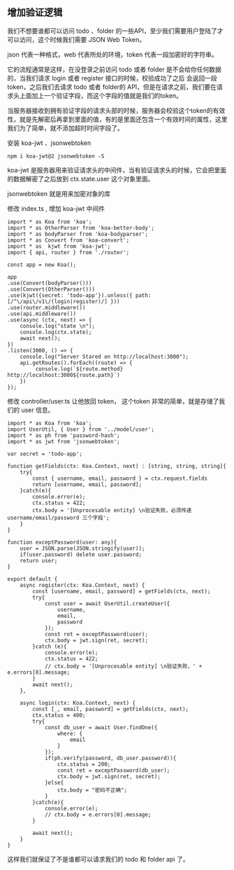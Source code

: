 
## 增加验证逻辑

我们不想要谁都可以访问 todo 、folder 的一些API，至少我们需要用户登陆了才可以访问，这个时候我们需要 JSON Web Token。

json 代表一种格式，web 代表所处的环境，token 代表一段加密好的字符串。

它的流程通常是这样，在没登录之前访问 todo 或者 folder 是不会给你任何数据的，当我们请求 login 或者 register 接口的时候，校验成功了之后
会返回一段token，之后我们去请求 todo 或者 folder的 API，但是在请求之前，我们要在请求头上面加上一个验证字段，而这个字段的值就是我们的token。

当服务器接收到拥有验证字段的请求头部的时候，服务器会校验这个token的有效性，就是先解密后再拿到里面的值，有的是里面还包含一个有效时间的属性，这里我们为了简单，就不添加超时时间字段了。

安装 koa-jwt 、jsonwebtoken

```
npm i koa-jwt@2 jsonwebtoken -S
```

koa-jwt 是服务器用来验证请求头的中间件，当有验证请求头的时候，它会把里面的数据解密了之后放到 ctx.state.user 这个对象里面。

jsonwebtoken 就是用来加密对象的库

修改 index.ts , 增加 koa-jwt 中间件

```
import * as Koa from 'koa';
import * as OtherParser from 'koa-better-body';
import * as bodyParser from 'koa-bodyparser';
import * as Convert from 'koa-convert';
import * as  kjwt from 'koa-jwt';
import { api, router } from './router';

const app = new Koa();

app
.use(Convert(bodyParser()))
.use(Convert(OtherParser()))
.use(kjwt({secret: 'todo-app'}).unless({ path: [/^\/api\/v1\/(login|register)/] }))
.use(router.middleware())
.use(api.middleware())
.use(async (ctx, next) => {
    console.log("state \n");
    console.log(ctx.state);
    await next();
})
.listen(3000, () => {
    console.log("Server Stared on http://localhost:3000");
    api.getRoutes().forEach((route) => {
         console.log(`${route.method} http://localhost:3000${route.path}`)
    })
});
```

修改 controller/user.ts 让他放回 token， 这个token 非常的简单，就是存储了我们的 user 信息。

```
import * as Koa from 'koa';
import UserUtil, { User } from '../model/user';
import * as ph from 'password-hash';
import * as jwt from 'jsonwebtoken';

var secret = 'todo-app';

function getFields(ctx: Koa.Context, next) : [string, string, string]{
    try{
        const { username, email, password } = ctx.request.fields
        return [username, email, password];
    }catch(e){
        console.error(e);
        ctx.status = 422;
        ctx.body = '[Unprocesable entity] \n验证失败，必须传递 username/email/password 三个字段';
    }
}

function exceptPassword(user: any){
    user = JSON.parse(JSON.stringify(user));
    if(user.password) delete user.password;
    return user;
}

export default {    
    async register(ctx: Koa.Context, next) {
        const [username, email, password] = getFields(ctx, next);
        try{
            const user = await UserUtil.createUser({
                username,
                email,
                password
            });
            const ret = exceptPassword(user);
            ctx.body = jwt.sign(ret, secret);
        }catch (e){
            console.error(e);
            ctx.status = 422;
            // ctx.body = '[Unprocesable entity] \n验证失败，' + e.errors[0].message;
        }
        await next();
    },

    async login(ctx: Koa.Context, next) {
        const [_, email, password] = getFields(ctx, next);
        ctx.status = 400;
        try{
            const db_user = await User.findOne({
                where: {
                    email
                }
            });
            if(ph.verify(password, db_user.password)){
                ctx.status = 200;
                const ret = exceptPassword(db_user);
                ctx.body = jwt.sign(ret, secret);
            }else{
                ctx.body = "密码不正确";
            }
        }catch(e){
            console.error(e);
            // ctx.body = e.errors[0].message;
        }

        await next();
    }
}
```

这样我们就保证了不是谁都可以请求我们的 todo 和 folder api 了。